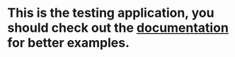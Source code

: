 # This is the testing application, you should check out the [documentation](https://codestix.github.io/typed-react-form/) for better examples.
